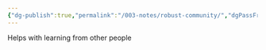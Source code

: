 ```yaml
---
{"dg-publish":true,"permalink":"/003-notes/robust-community/","dgPassFrontmatter":true,"noteIcon":""}
---
```



Helps with learning from other people